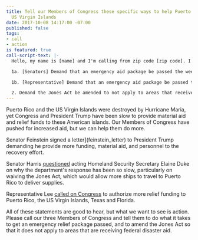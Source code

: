 ```yaml
---
title: Tell our Members of Congress these specific ways to help Puerto Rico and the
  US Virgin Islands
date: 2017-10-08 14:17:00 -07:00
published: false
tags:
- call
- action
is featured: true
call-script-text: |-
  Hello, my name is [name] and I'm calling from zip code [zip code]. I'm calling about disaster relief aid to Puerto Rico and the US Virgin Islands. I know that the [Senator/Representative] has called for increased aid, but I want to see her do these two specific things:

  1a. [Senators] Demand that an emergency aid package be passed the week the Senate returns from recess.

  1b. [Representative] Demand that an emergency aid package be passed this week, before October recess.

  2. Demand the Jones Act be amended to not apply to areas that receive federal disaster aid.
---
```


Puerto Rico and the US Virgin Islands were destroyed by Hurricane Maria, yet Congress and President Trump have been slow to provide material aid and relief funds to these American islands. Our Members of Congress have pushed for increased aid, but we can help them do more.

Senator Feinstein signed a letter](feinstein_letter) to President Trump demanding he provide more funding, material aid, and personnel to the recovery effort.

Senator Harris [questioned](harris_question) acting Homeland Security Secretary Elaine Duke on why the department's response has been so slow, particularly on waiving the Jones Act, which would allow more ships to travel to Puerto Rico to deliver supplies.

Representative Lee [called on Congress](lee_statement) to authorize more relief funding to Puerto Rico, the US Virgin Islands, Texas and Florida.

All of these statements are good to hear, but what we want to see is action. Please call our three Members of Congress and tell them to do what it takes to get an emergency relief package passed, and to amend the Jones Act so that it does not apply to areas that are receiving federal disaster aid.

[feinstein-letter]: https://www.feinstein.senate.gov/public/index.cfm/press-releases?ID=C508F227-E6CE-48F4-938E-16F48536D490

[harris-question]: https://www.harris.senate.gov/content/hsgac-hearing-sen-harris-presses-acting-dhs-sec-duke-puerto-rico-response-and-daca

[lee-statement]: https://lee.house.gov/news/press-releases/congresswoman-barbara-lee-congress-must-act-immediately-to-provide-urgent-relief-to-hurricane-impacted-areas